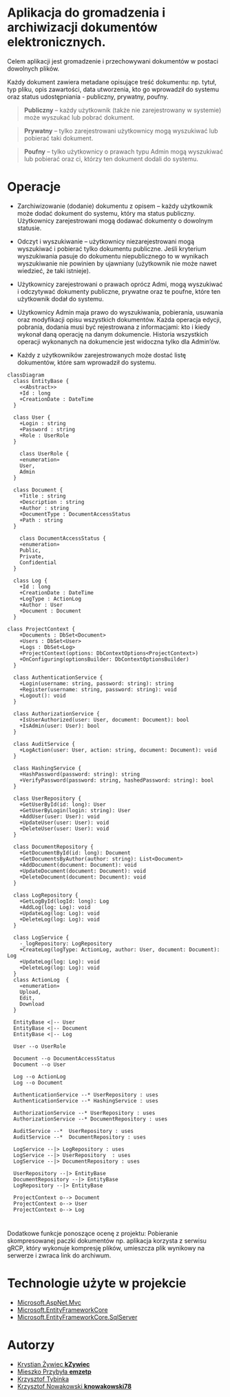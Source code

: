 # Aplikacja do gromadzenia i archiwizacji dokumentów elektronicznych.

Celem aplikacji jest gromadzenie i przechowywani dokumentów w postaci dowolnych plików.

Każdy dokument zawiera metadane opisujące treść dokumentu: np. tytuł, typ pliku, opis zawartości, data utworzenia, kto go wprowadził do systemu oraz status udostępniania - publiczny, prywatny, poufny.

> **Publiczny** – każdy użytkownik (także nie zarejestrowany w systemie) może wyszukać lub pobrać dokument.

> **Prywatny** – tylko zarejestrowani użytkownicy mogą wyszukiwać lub pobierać taki dokument.

> **Poufny** – tylko użytkownicy o prawach typu Admin mogą wyszukiwać lub pobierać oraz ci, którzy ten dokument dodali do systemu.

# Operacje
- Zarchiwizowanie (dodanie) dokumentu z opisem – każdy użytkownik może dodać dokument do systemu, który ma status publiczny. Użytkownicy zarejestrowani mogą dodawać dokumenty o dowolnym statusie.

- Odczyt i wyszukiwanie – użytkownicy niezarejestrowani mogą wyszukiwać i pobierać tylko dokumentu publiczne. Jeśli kryterium wyszukiwania pasuje do dokumentu niepublicznego to w wynikach wyszukiwanie nie powinien by ujawniany (użytkownik nie może nawet wiedzieć, że taki istnieje).

- Użytkownicy zarejestrowani o prawach oprócz Admi, mogą wyszukiwać i odczytywać dokumenty publiczne, prywatne oraz te poufne, które ten użytkownik dodał do systemu.

- Użytkownicy Admin maja prawo do wyszukiwania, pobierania, usuwania oraz modyfikacji opisu wszystkich dokumentów. Każda operacja edycji, pobrania, dodania musi być rejestrowana z informacjami: kto i kiedy wykonał daną operację na danym dokumencie. Historia wszystkich operacji wykonanych na dokumencie jest widoczna tylko dla Admin’ów.

- Każdy z użytkowników zarejestrowanych może dostać listę dokumentów, które sam wprowadził do systemu.

```mermaid
classDiagram
  class EntityBase {
    <<Abstract>>
    +Id : long
    +CreationDate : DateTime
  }

  class User {
    +Login : string
    +Password : string
    +Role : UserRole
  }

    class UserRole {
    «enumeration»
    User,
    Admin
  }

  class Document {
    +Title : string
    +Description : string
    +Author : string
    +DocumentType : DocumentAccessStatus
    +Path : string
  }

    class DocumentAccessStatus {
    «enumeration»
    Public,
    Private,
    Confidential
  }

  class Log {
    +Id : long
    +CreationDate : DateTime
    +LogType : ActionLog
    +Author : User
    +Document : Document
  }

class ProjectContext {
    +Documents : DbSet<Document>
    +Users : DbSet<User>
    +Logs : DbSet<Log>
    +ProjectContext(options: DbContextOptions<ProjectContext>)
    +OnConfiguring(optionsBuilder: DbContextOptionsBuilder)
  }

  class AuthenticationService {
    +Login(username: string, password: string): string
    +Register(username: string, password: string): void
    +Logout(): void
  }

  class AuthorizationService {
    +IsUserAuthorized(user: User, document: Document): bool
    +IsAdmin(user: User): bool
  }

  class AuditService {
    +LogAction(user: User, action: string, document: Document): void
  }

  class HashingService {
    +HashPassword(password: string): string
    +VerifyPassword(password: string, hashedPassword: string): bool
  }

  class UserRepository {
    +GetUserById(id: long): User
    +GetUserByLogin(login: string): User
    +AddUser(user: User): void
    +UpdateUser(user: User): void
    +DeleteUser(user: User): void
  }

  class DocumentRepository {
    +GetDocumentById(id: long): Document
    +GetDocumentsByAuthor(author: string): List<Document>
    +AddDocument(document: Document): void
    +UpdateDocument(document: Document): void
    +DeleteDocument(document: Document): void
  }

  class LogRepository {
    +GetLogById(logId: long): Log
    +AddLog(log: Log): void
    +UpdateLog(log: Log): void
    +DeleteLog(log: Log): void
  }

  class LogService {
    -_logRepository: LogRepository
    +CreateLog(logType: ActionLog, author: User, document: Document): Log
    +UpdateLog(log: Log): void
    +DeleteLog(log: Log): void
  }
  class ActionLog  {
    «enumeration»
    Upload,
    Edit,
    Download
  }

  EntityBase <|-- User
  EntityBase <|-- Document
  EntityBase <|-- Log

  User --o UserRole

  Document --o DocumentAccessStatus
  Document --o User

  Log --o ActionLog
  Log --o Document
 
  AuthenticationService --* UserRepository : uses
  AuthenticationService --* HashingService : uses

  AuthorizationService --* UserRepository : uses
  AuthorizationService --* DocumentRepository : uses

  AuditService --*  UserRepository : uses
  AuditService --*  DocumentRepository : uses

  LogService --|> LogRepository : uses
  LogService --|> UserRepository  : uses
  LogService --|> DocumentRepository : uses

  UserRepository --|> EntityBase
  DocumentRepository --|> EntityBase
  LogRepository --|> EntityBase

  ProjectContext o--> Document
  ProjectContext o--> User
  ProjectContext o--> Log

```
#
Dodatkowe funkcje ponoszące ocenę z projektu: Pobieranie skompresowanej paczki dokumentów np. aplikacja korzysta z serwisu gRCP, który wykonuje kompresję plików, umieszcza plik wynikowy na serwerze i zwraca link do archiwum.  

# Technologie użyte w projekcie
- [Microsoft.AspNet.Mvc](https://www.nuget.org/packages/Microsoft.AspNet.Mvc/5.2.9?_src=template)
- [Microsoft.EntityFrameworkCore](https://www.nuget.org/packages/Microsoft.EntityFrameworkCore/7.0.5?_src=template)
- [Microsoft.EntityFrameworkCore.SqlServer](https://www.nuget.org/packages/Microsoft.EntityFrameworkCore.SqlServer)

# Autorzy
- [Krystian Żywiec **kZywiec**](https://github.com/kZywiec)
- [Mieszko Przybyła **emzetp**](https://github.com/https://github.com/emzetp)
- [Krzysztof Tybinka](https://github.com/KrzysztofTybinka)
- [Krzysztof Nowakowski **knowakowski78**](https://github.com/knowakowski78)
